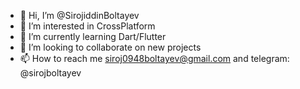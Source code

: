 - 👋 Hi, I’m @SirojiddinBoltayev
- 👀 I’m interested in CrossPlatform
- 🌱 I’m currently learning Dart/Flutter
- 💞️ I’m looking to collaborate on new projects
- 📫 How to reach me siroj0948boltayev@gmail.com and telegram: @sirojboltayev

<!---
SirojiddinBoltayev/SirojiddinBoltayev is a ✨ special ✨ repository because its `README.md` (this file) appears on your GitHub profile.
You can click the Preview link to take a look at your changes.
--->
